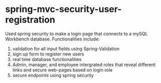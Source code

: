 # spring-mvc-security-user-registration
Used spring security to make a login page that connects to a mySQL Workbench database. 
Functionalities include:
1) validation for all input fields using Spring-Validation
2) sign up form to register new users
3) real time database functionalities
4) Admin, manager, and employee intergrated roles that reveal different links and secure web-pages based on login role
5) secure endpoints using spring security
